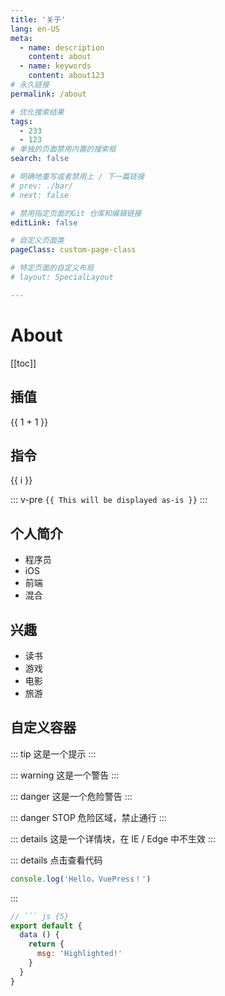 ```yaml
---
title: '关于'
lang: en-US
meta:
  - name: description
    content: about
  - name: keywords
    content: about123
# 永久链接
permalink: /about

# 优化搜索结果
tags: 
  - 233
  - 123
# 单独的页面禁用内置的搜索框
search: false

# 明确地重写或者禁用上 / 下一篇链接
# prev: ./bar/
# next: false

# 禁用指定页面的Git 仓库和编辑链接
editLink: false

# 自定义页面类
pageClass: custom-page-class

# 特定页面的自定义布局
# layout: SpecialLayout

---
```


# About



<!-- 目录 -->
[[toc]]

## 插值
{{ 1 + 1 }}

## 指令
<span v-for="i in 3">{{ i }} </span>

<!-- ## 访问网站以及页面的数据 -->
<!-- {{ $page }} -->
<!-- {{ $site }} -->

::: v-pre
`{{ This will be displayed as-is }}`
:::

<!-- 
<style>
    * {
        color: red;
    }
</style>
<script>
alert('about')
</script> -->
<Badge text="beta" type="warning"/>
<Badge text="默认主题"/>

## 个人简介
 - 程序员
 - iOS
 - 前端
 - 混合

## 兴趣
 - 读书
 - 游戏
 - 电影
 - 旅游

## 自定义容器
::: tip
这是一个提示
:::

::: warning
这是一个警告
:::

::: danger
这是一个危险警告
:::

::: danger STOP
危险区域，禁止通行
:::

::: details
这是一个详情块，在 IE / Edge 中不生效
:::

::: details 点击查看代码
```js
console.log('Hello，VuePress！')
```
:::

``` js {5}
// ``` js {5}
export default {
  data () {
    return {
      msg: 'Highlighted!'
    }
  }
}
```